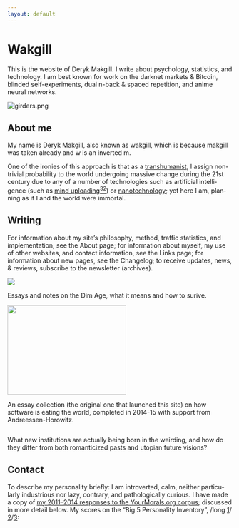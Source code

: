 ```yaml
---
layout: default
---
```


# Wakgill

This is the website of Deryk Makgill. I write about psychology, statistics, and technology. I am best known for work on the darknet markets & Bitcoin, blinded self-experiments, dual n-back & spaced repetition, and anime neural networks.

![girders.png](https://drewdevault.com/avatar-148.jpg)

## About me

My name is Deryk Makgill, also known as wakgill, which is because makgill was taken already and w is an inverted m.

One of the ironies of this ap­proach is that as a [tran­shu­man­ist](https://en.wikipedia.org/wiki/transhumanist), I as­sign non-triv­ial prob­a­bil­ity to the world un­der­go­ing mas­sive change dur­ing the 21st cen­tury due to any of a num­ber of tech­nolo­gies such as ar­ti­fi­cial in­tel­li­gence (such as [mind up­load­ing](https://en.wikipedia.org/wiki/mind_uploading)[<sup>32</sup>](#fn32)) or [nan­otech­nol­ogy](https://en.wikipedia.org/wiki/Molecular_assembler); yet here I am, plan­ning as if I and the world were im­mor­tal.

## Writing

For information about my site’s philosophy, method, traffic statistics, and implementation, see the About page; for information about myself, my use of other websites, and contact information, see the Links page; for information about new pages, see the Changelog; to receive updates, news, & reviews, subscribe to the newsletter (archives).

![](https://1cv7ua4679w3p6rv53wmjvoh-wpengine.netdna-ssl.com/wp-content/uploads/2020/03/shadowlandgif75dpi.gif)

Essays and notes on the Dim Age, what it means and how to surive.

<img loading="lazy" width="266" height="200" src="https://1cv7ua4679w3p6rv53wmjvoh-wpengine.netdna-ssl.com/wp-content/uploads/2020/03/seasonone75dpi.png" alt="" class="wp-image-542">

An essay collection (the original one that launched this site) on how software is eating the world, completed in 2014-15 with support from Andreessen-Horowitz.

<img src="https://1cv7ua4679w3p6rv53wmjvoh-wpengine.netdna-ssl.com/wp-content/uploads/2017/09/8metaphors75dpi.jpg" alt="" class="wp-image-467">

What new institutions are actually being born in the weirding, and how do they differ from both romanticized pasts and utopian future visions?

## Contact

To de­scribe my per­son­al­ity briefly: I am in­tro­vert­ed, calm, nei­ther par­tic­u­larly in­dus­tri­ous nor lazy, con­trary, and patho­log­i­cally cu­ri­ous. I have made a copy of [my 2011–2014 re­sponses to the Your­Moral­s.org cor­pus](/docs/personal/2011-2014-yourmorals.maff); dis­cussed in more de­tail be­low. My scores on the “Big 5 Per­son­al­ity In­ven­tory”, /<wbr>long [1](/docs/personal/2012-gwern-personalityproject.html "Personality-project long Big Five report; early 2012")/<wbr>[2](/docs/personal/2012-gwern-personalityproject-2.html "Personality-project long Big Five report; late 2012")/<wbr>[3](/docs/personal/2013-gwern-personalityproject.html "Personality-project long Big Five report: early 2013"):
